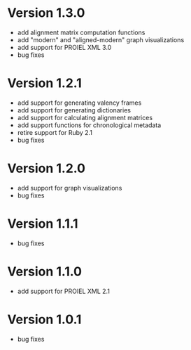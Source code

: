 # Version 1.3.0
- add alignment matrix computation functions
- add "modern" and "aligned-modern" graph visualizations
- add support for PROIEL XML 3.0
- bug fixes

# Version 1.2.1
- add support for generating valency frames
- add support for generating dictionaries
- add support for calculating alignment matrices
- add support functions for chronological metadata
- retire support for Ruby 2.1
- bug fixes

# Version 1.2.0
- add support for graph visualizations
- bug fixes

# Version 1.1.1
- bug fixes

# Version 1.1.0
- add support for PROIEL XML 2.1

# Version 1.0.1
- bug fixes
